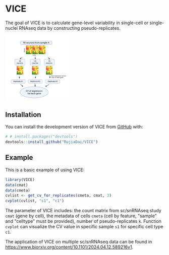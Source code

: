 
<!-- README.md is generated from README.Rmd. Please edit that file -->

# VICE

<!-- badges: start -->
<!-- badges: end -->

The goal of VICE is to calculate gene-level variability in single-cell or single-nuclei RNAseq data by constructing pseudo-replicates.

<img src="CV calculation.png" width="40%" />

## Installation

You can install the development version of VICE from
[GitHub](https://github.com/) with:

``` r
# # install.packages("devtools")
devtools::install_github("RujiaDai/VICE")
```

## Example

This is a basic example of using VICE:

``` r
library(VICE)
data(cmat)
data(cmeta)
cvlist <- get_cv_for_replicates(cmeta, cmat, 3)
cvplot(cvlist, "s1", "c1")
```

The parameter of VICE includes: the count matrix from sc/snRNAseq study `cmat` (gene by cell), the metadata of cells `cmeta` (cell by feature, "sample" and "celltype" must be provided), number of pseudo-replicates `k`. Function `cvplot` can visualize the CV value in specific sample `s1` for specific cell type `c1`.

The application of VICE on multiple sc/snRNAseq data can be found in <https://www.biorxiv.org/content/10.1101/2024.04.12.589216v1>.
